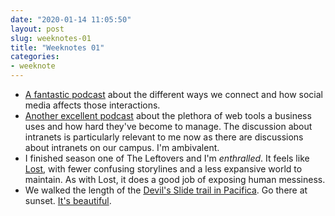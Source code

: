 ```yaml
---
date: "2020-01-14 11:05:50"
layout: post
slug: weeknotes-01
title: "Weeknotes 01"
categories:
- weeknote
---
```


- [A fantastic podcast](https://overcast.fm/+CYHGAkoE) about the different ways we connect and how social media affects those interactions.
- [Another excellent podcast](https://overcast.fm/+GH-uJyfQc) about the plethora of web tools a business uses and how hard they've become to manage. The discussion about intranets is particularly relevant to me now as there are discussions about intranets on our campus. I'm ambivalent.
- I finished season one of The Leftovers and I'm _enthralled_. It feels like [Lost](https://www.imdb.com/title/tt0411008/), with fewer confusing storylines and a less expansive world to maintain. As with Lost, it does a good job of exposing human messiness. 
- We walked the length of the [Devil's Slide trail in Pacifica](https://www.alltrails.com/trail/us/california/devil-s-slide). Go there at sunset. [It's beautiful](https://www.instagram.com/p/B7Nej_wgQBF/).
